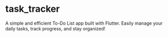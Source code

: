 # task_tracker
A simple and efficient To-Do List app built with Flutter. Easily manage your daily tasks, track progress, and stay organized!
